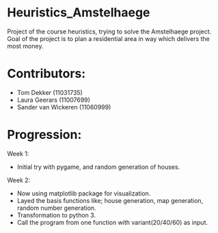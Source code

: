 # Heuristics_Amstelhaege
Project of the course heuristics, trying to solve the Amstelhaege project. Goal of the project is to plan a residential area in way which delivers the most money. 

# Contributors:
- Tom Dekker (11031735)
- Laura Geerars (11007699)
- Sander van Wickeren (11060999)

# Progression:
Week 1:
- Initial try with pygame, and random generation of houses.

Week 2:
- Now using matplotlib package for visualization.
- Layed the basis functions like; house generation, map generation,
random number generation.
- Transformation to python 3.
- Call the program from one function with variant(20/40/60) as input.
